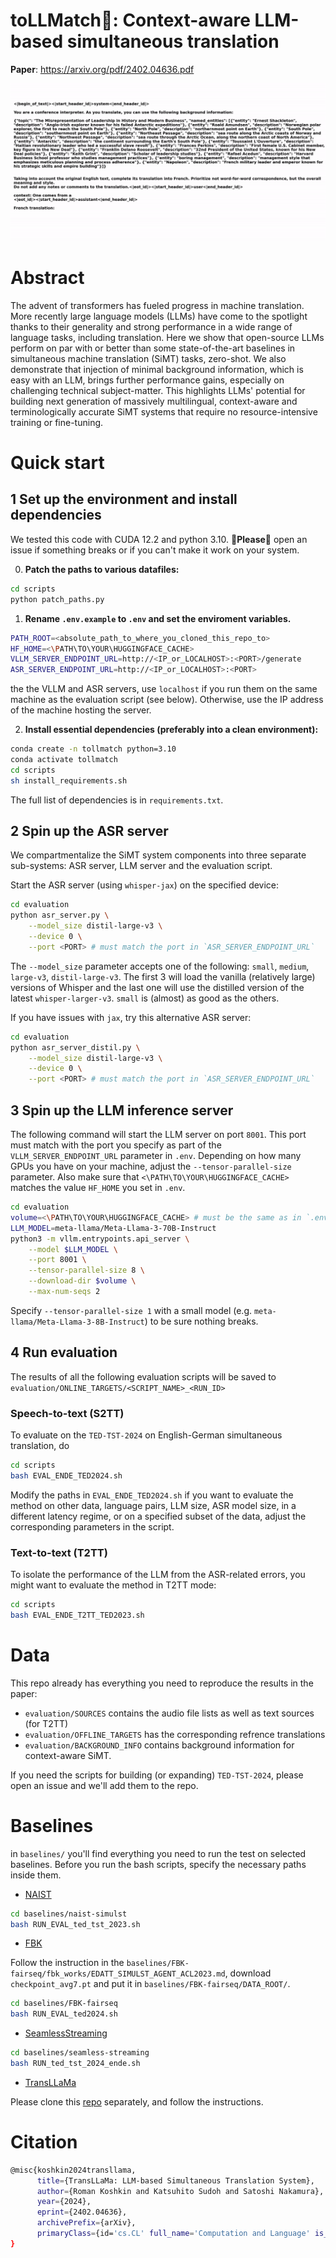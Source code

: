 # toLLMatch🔪: Context-aware LLM-based simultaneous translation

**Paper**: https://arxiv.org/pdf/2402.04636.pdf

![asdf](assets/output.gif)

# Abstract

The advent of transformers has fueled progress in machine translation. More recently large language models (LLMs) have come to the spotlight thanks to their generality and strong performance in a wide range of language tasks, including translation. Here we show that open-source LLMs perform on par with or better than some state-of-the-art baselines in simultaneous machine translation (SiMT) tasks, zero-shot. We also demonstrate that injection of minimal background information, which is easy with an LLM, brings further performance gains, especially on challenging technical subject-matter. This highlights LLMs' potential for building next generation of massively multilingual, context-aware and terminologically accurate SiMT systems that require no resource-intensive training or fine-tuning.


# Quick start

## 1 Set up the environment and install dependencies

We tested this code with CUDA 12.2 and python 3.10. 🙏**Please**🙏 open an issue if something breaks or if you can't make it work on your system.

0) **Patch the paths to various datafiles:**

```bash
cd scripts
python patch_paths.py
```

1) **Rename `.env.example` to `.env` and set the enviroment variables.**

```bash
PATH_ROOT=<absolute_path_to_where_you_cloned_this_repo_to>
HF_HOME=<\PATH\TO\YOUR\HUGGINGFACE_CACHE>
VLLM_SERVER_ENDPOINT_URL=http://<IP_or_LOCALHOST>:<PORT>/generate
ASR_SERVER_ENDPOINT_URL=http://<IP_or_LOCALHOST>:<PORT>
```
the the VLLM and ASR servers, use `localhost` if you run them on the same machine as the evaluation script (see below). Otherwise, use the IP address of the machine hosting the server.

2) **Install essential dependencies (preferably into a clean environment):**

```bash
conda create -n tollmatch python=3.10
conda activate tollmatch
cd scripts
sh install_requirements.sh
```

The full list of dependencies is in `requirements.txt`.

## 2 Spin up the ASR server

We compartmentalize the SiMT system components into three separate sub-systems: ASR server, LLM server and the evaluation script.

Start the ASR server (using `whisper-jax`) on the specified device:

```bash
cd evaluation
python asr_server.py \
    --model_size distil-large-v3 \
    --device 0 \
    --port <PORT> # must match the port in `ASR_SERVER_ENDPOINT_URL`
```

The `--model_size` parameter accepts one of the following: `small`, `medium`, `large-v3`, `distil-large-v3`. The first 3 will load the vanilla (relatively large) versions of Whisper and the last one will use the distilled version of the latest `whisper-larger-v3`. `small` is (almost) as good as the others.


If you have issues with `jax`, try this alternative ASR server:

```bash
cd evaluation
python asr_server_distil.py \
    --model_size distil-large-v3 \
    --device 0 \
    --port <PORT> # must match the port in `ASR_SERVER_ENDPOINT_URL`
```


## 3 Spin up the LLM inference server

The following command will start the LLM server on port `8001`. This port must match with the port you specify as part of the `VLLM_SERVER_ENDPOINT_URL` parameter in `.env`. Depending on how many GPUs you have on your machine, adjust the `--tensor-parallel-size` parameter. Also make sure that `<\PATH\TO\YOUR\HUGGINGFACE_CACHE>` matches the value `HF_HOME` you set in `.env`.

```bash
cd evaluation
volume=<\PATH\TO\YOUR\HUGGINGFACE_CACHE> # must be the same as in `.env`
LLM_MODEL=meta-llama/Meta-Llama-3-70B-Instruct
python3 -m vllm.entrypoints.api_server \
    --model $LLM_MODEL \
    --port 8001 \
    --tensor-parallel-size 8 \
    --download-dir $volume \
    --max-num-seqs 2
```

Specify `--tensor-parallel-size 1` with a small model (e.g. `meta-llama/Meta-Llama-3-8B-Instruct`) to be sure nothing breaks. 

## 4 Run evaluation

The results of all the following evaluation scripts will be saved to `evaluation/ONLINE_TARGETS/<SCRIPT_NAME>_<RUN_ID>`

### Speech-to-text (S2TT)

To evaluate on the `TED-TST-2024` on English-German simultaneous translation, do

```bash
cd scripts
bash EVAL_ENDE_TED2024.sh
```

Modify the paths in `EVAL_ENDE_TED2024.sh` if you want to evaluate the method on other data, language pairs, LLM size, ASR model size, in a different latency regime, or on a specified subset of the data, adjust the corresponding parameters in the script.

### Text-to-text (T2TT)

To isolate the performance of the LLM from the ASR-related errors, you might want to evaluate the method in T2TT mode:

```bash
cd scripts
bash EVAL_ENDE_T2TT_TED2023.sh
```

# Data

This repo already has everything you need to reproduce the results in the paper:

- `evaluation/SOURCES` contains the audio file lists as well as text sources (for T2TT)
- `evaluation/OFFLINE_TARGETS` has the corresponding refrence translations
- `evaluation/BACKGROUND_INFO` contains background information for context-aware SiMT.

If you need the scripts for building (or expanding) `TED-TST-2024`, please open an issue and we'll add them to the repo.

# Baselines

in `baselines/` you'll find everything you need to run the test on selected baselines. Before you run the bash scripts, specify the necessary paths inside them.

- [NAIST](https://github.com/ahclab/naist-simulst)

```bash
cd baselines/naist-simulst
bash RUN_EVAL_ted_tst_2023.sh
```

- [FBK](https://github.com/hlt-mt/FBK-fairseq/)

Follow the instruction in the `baselines/FBK-fairseq/fbk_works/EDATT_SIMULST_AGENT_ACL2023.md`, download `checkpoint_avg7.pt` and put it in `baselines/FBK-fairseq/DATA_ROOT/`.

```bash
cd baselines/FBK-fairseq
bash RUN_EVAL_ted2024.sh
```

- [SeamlessStreaming](https://github.com/facebookresearch/seamless_communication)

```bash
cd baselines/seamless-streaming
bash RUN_ted_tst_2024_ende.sh
```

- [TransLLaMa](https://github.com/RomanKoshkin/transllama)

Please clone this [repo](https://github.com/RomanKoshkin/transllama) separately, and follow the instructions.

# Citation

```bash
@misc{koshkin2024transllama,
      title={TransLLaMa: LLM-based Simultaneous Translation System}, 
      author={Roman Koshkin and Katsuhito Sudoh and Satoshi Nakamura},
      year={2024},
      eprint={2402.04636},
      archivePrefix={arXiv},
      primaryClass={id='cs.CL' full_name='Computation and Language' is_active=True alt_name='cmp-lg' in_archive='cs' is_general=False description='Covers natural language processing. Roughly includes material in ACM Subject Class I.2.7. Note that work on artificial languages (programming languages, logics, formal systems) that does not explicitly address natural-language issues broadly construed (natural-language processing, computational linguistics, speech, text retrieval, etc.) is not appropriate for this area.'}
}
```